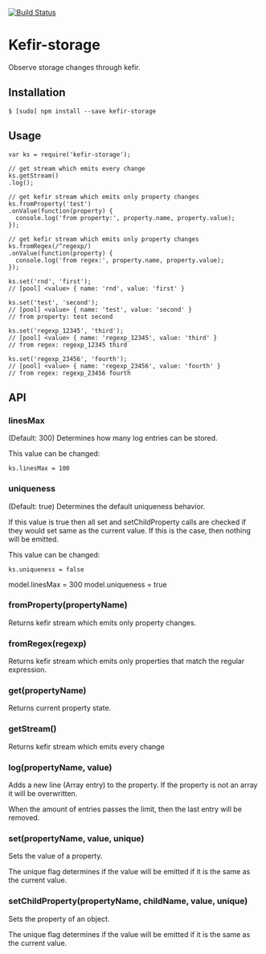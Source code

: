 [![Build Status](https://travis-ci.org/mazehall/kefir-storage.svg?branch=master)](https://travis-ci.org/mazehall/kefir-storage)

# Kefir-storage

Observe storage changes through kefir.


## Installation

````
$ [sudo] npm install --save kefir-storage
````
    
## Usage

```
var ks = require('kefir-storage');

// get stream which emits every change
ks.getStream()
.log();

// get kefir stream which emits only property changes
ks.fromProperty('test')
.onValue(function(property) {
  console.log('from property:', property.name, property.value);
});

// get kefir stream which emits only property changes
ks.fromRegex(/^regexp/)
.onValue(function(property) {
  console.log('from regex:', property.name, property.value);
});

ks.set('rnd', 'first');
// [pool] <value> { name: 'rnd', value: 'first' }

ks.set('test', 'second');
// [pool] <value> { name: 'test', value: 'second' }
// from property: test second

ks.set('regexp_12345', 'third');
// [pool] <value> { name: 'regexp_12345', value: 'third' }
// from regex: regexp_12345 third

ks.set('regexp_23456', 'fourth');
// [pool] <value> { name: 'regexp_23456', value: 'fourth' }
// from regex: regexp_23456 fourth
```

## API

### linesMax

(Default: 300) Determines how many log entries can be stored.

This value can be changed:

```ks.linesMax = 100```

### uniqueness

(Default: true) Determines the default uniqueness behavior.

If this value is true then all set and setChildProperty calls are checked if they would set same as the current value. If this is the case, then nothing will be emitted.

This value can be changed:

```ks.uniqueness = false```

model.linesMax = 300
model.uniqueness = true

### fromProperty(propertyName)

Returns kefir stream which emits only property changes.

### fromRegex(regexp)

Returns kefir stream which emits only properties that match the regular expression.

### get(propertyName)

Returns current property state.

### getStream()

Returns kefir stream which emits every change

### log(propertyName, value)

Adds a new line (Array entry) to the property. If the property is not an array it will be overwritten.

When the amount of entries passes the limit, then the last entry will be removed. 

### set(propertyName, value, unique)

Sets the value of a property.

The unique flag determines if the value will be emitted if it is the same as the current value.
 
### setChildProperty(propertyName, childName, value, unique)

Sets the property of an object.

The unique flag determines if the value will be emitted if it is the same as the current value.
